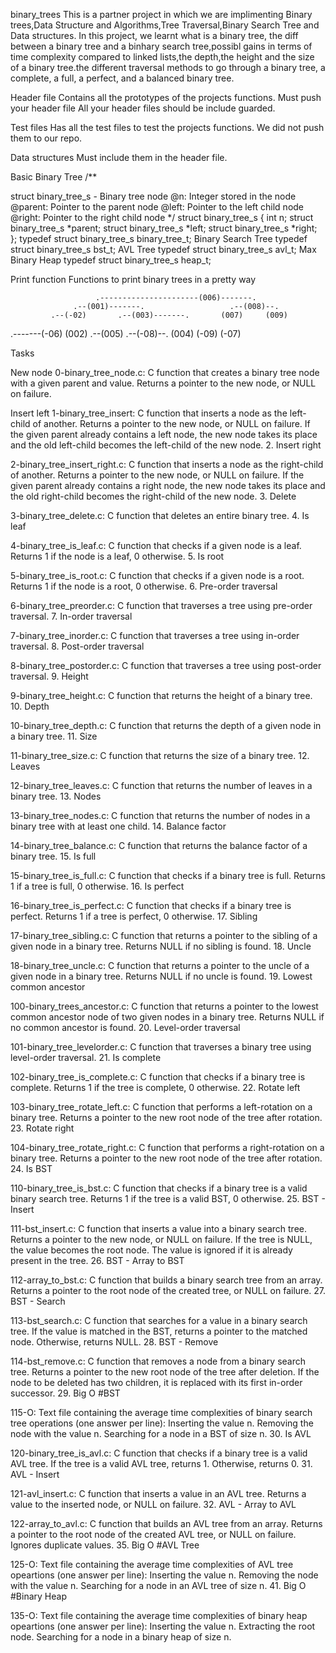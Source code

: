 binary_trees
This is a partner project in which we are implimenting Binary trees,Data Structure and Algorithms,Tree Traversal,Binary Search Tree and Data structures. In this project, we learnt what is a binary tree, the diff between a binary tree and a binhary search tree,possibl gains in terms of time complexity compared to linked lists,the depth,the height and the size of a binary tree.the different traversal methods to go through a binary tree, a complete, a full, a perfect, and a balanced binary tree.

Header file Contains all the prototypes of the projects functions. Must push your header file All your header files should be include guarded.

Test files Has all the test files to test the projects functions. We did not push them to our repo.

Data structures Must include them in the header file.

Basic Binary Tree /**

struct binary_tree_s - Binary tree node
@n: Integer stored in the node
@parent: Pointer to the parent node
@left: Pointer to the left child node
@right: Pointer to the right child node */ struct binary_tree_s { int n; struct binary_tree_s *parent; struct binary_tree_s *left; struct binary_tree_s *right; };
typedef struct binary_tree_s binary_tree_t; Binary Search Tree typedef struct binary_tree_s bst_t; AVL Tree typedef struct binary_tree_s avl_t; Max Binary Heap typedef struct binary_tree_s heap_t;

Print function Functions to print binary trees in a pretty way

                       .----------------------(006)-------.
                  .--(001)-------.                   .--(008)--.
             .--(-02)       .--(003)-------.       (007)     (009)
   .-------(-06)          (002)       .--(005)
.--(-08)--. (004) (-09) (-07)

Tasks

New node
0-binary_tree_node.c: C function that creates a binary tree node with a given parent and value. Returns a pointer to the new node, or NULL on failure.

Insert left
1-binary_tree_insert: C function that inserts a node as the left-child of another. Returns a pointer to the new node, or NULL on failure. If the given parent already contains a left node, the new node takes its place and the old left-child becomes the left-child of the new node. 2. Insert right

2-binary_tree_insert_right.c: C function that inserts a node as the right-child of another. Returns a pointer to the new node, or NULL on failure. If the given parent already contains a right node, the new node takes its place and the old right-child becomes the right-child of the new node. 3. Delete

3-binary_tree_delete.c: C function that deletes an entire binary tree. 4. Is leaf

4-binary_tree_is_leaf.c: C function that checks if a given node is a leaf. Returns 1 if the node is a leaf, 0 otherwise. 5. Is root

5-binary_tree_is_root.c: C function that checks if a given node is a root. Returns 1 if the node is a root, 0 otherwise. 6. Pre-order traversal

6-binary_tree_preorder.c: C function that traverses a tree using pre-order traversal. 7. In-order traversal

7-binary_tree_inorder.c: C function that traverses a tree using in-order traversal. 8. Post-order traversal

8-binary_tree_postorder.c: C function that traverses a tree using post-order traversal. 9. Height

9-binary_tree_height.c: C function that returns the height of a binary tree. 10. Depth

10-binary_tree_depth.c: C function that returns the depth of a given node in a binary tree. 11. Size

11-binary_tree_size.c: C function that returns the size of a binary tree. 12. Leaves

12-binary_tree_leaves.c: C function that returns the number of leaves in a binary tree. 13. Nodes

13-binary_tree_nodes.c: C function that returns the number of nodes in a binary tree with at least one child. 14. Balance factor

14-binary_tree_balance.c: C function that returns the balance factor of a binary tree. 15. Is full

15-binary_tree_is_full.c: C function that checks if a binary tree is full. Returns 1 if a tree is full, 0 otherwise. 16. Is perfect

16-binary_tree_is_perfect.c: C function that checks if a binary tree is perfect. Returns 1 if a tree is perfect, 0 otherwise. 17. Sibling

17-binary_tree_sibling.c: C function that returns a pointer to the sibling of a given node in a binary tree. Returns NULL if no sibling is found. 18. Uncle

18-binary_tree_uncle.c: C function that returns a pointer to the uncle of a given node in a binary tree. Returns NULL if no uncle is found. 19. Lowest common ancestor

100-binary_trees_ancestor.c: C function that returns a pointer to the lowest common ancestor node of two given nodes in a binary tree. Returns NULL if no common ancestor is found. 20. Level-order traversal

101-binary_tree_levelorder.c: C function that traverses a binary tree using level-order traversal. 21. Is complete

102-binary_tree_is_complete.c: C function that checks if a binary tree is complete. Returns 1 if the tree is complete, 0 otherwise. 22. Rotate left

103-binary_tree_rotate_left.c: C function that performs a left-rotation on a binary tree. Returns a pointer to the new root node of the tree after rotation. 23. Rotate right

104-binary_tree_rotate_right.c: C function that performs a right-rotation on a binary tree. Returns a pointer to the new root node of the tree after rotation. 24. Is BST

110-binary_tree_is_bst.c: C function that checks if a binary tree is a valid binary search tree. Returns 1 if the tree is a valid BST, 0 otherwise. 25. BST - Insert

111-bst_insert.c: C function that inserts a value into a binary search tree. Returns a pointer to the new node, or NULL on failure. If the tree is NULL, the value becomes the root node. The value is ignored if it is already present in the tree. 26. BST - Array to BST

112-array_to_bst.c: C function that builds a binary search tree from an array. Returns a pointer to the root node of the created tree, or NULL on failure. 27. BST - Search

113-bst_search.c: C function that searches for a value in a binary search tree. If the value is matched in the BST, returns a pointer to the matched node. Otherwise, returns NULL. 28. BST - Remove

114-bst_remove.c: C function that removes a node from a binary search tree. Returns a pointer to the new root node of the tree after deletion. If the node to be deleted has two children, it is replaced with its first in-order successor. 29. Big O #BST

115-O: Text file containing the average time complexities of binary search tree operations (one answer per line): Inserting the value n. Removing the node with the value n. Searching for a node in a BST of size n. 30. Is AVL

120-binary_tree_is_avl.c: C function that checks if a binary tree is a valid AVL tree. If the tree is a valid AVL tree, returns 1. Otherwise, returns 0. 31. AVL - Insert

121-avl_insert.c: C function that inserts a value in an AVL tree. Returns a value to the inserted node, or NULL on failure. 32. AVL - Array to AVL

122-array_to_avl.c: C function that builds an AVL tree from an array. Returns a pointer to the root node of the created AVL tree, or NULL on failure. Ignores duplicate values. 35. Big O #AVL Tree

125-O: Text file containing the average time complexities of AVL tree opeartions (one answer per line): Inserting the value n. Removing the node with the value n. Searching for a node in an AVL tree of size n. 41. Big O #Binary Heap

135-O: Text file containing the average time complexities of binary heap opeartions (one answer per line): Inserting the value n. Extracting the root node. Searching for a node in a binary heap of size n.

